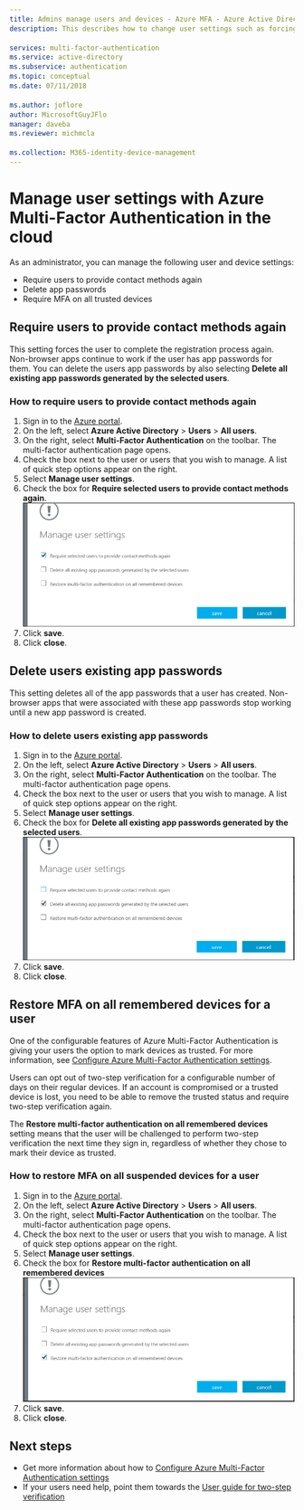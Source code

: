 ```yaml
---
title: Admins manage users and devices - Azure MFA - Azure Active Directory 
description: This describes how to change user settings such as forcing the users to do the proof-up process again.

services: multi-factor-authentication
ms.service: active-directory
ms.subservice: authentication
ms.topic: conceptual
ms.date: 07/11/2018

ms.author: joflore 
author: MicrosoftGuyJFlo
manager: daveba
ms.reviewer: michmcla

ms.collection: M365-identity-device-management 
---
```

# Manage user settings with Azure Multi-Factor Authentication in the cloud

As an administrator, you can manage the following user and device settings: 

* Require users to provide contact methods again
* Delete app passwords
* Require MFA on all trusted devices 

## Require users to provide contact methods again 

This setting forces the user to complete the registration process again. Non-browser apps continue to work if the user has app passwords for them.  You can delete the users app passwords by also selecting **Delete all existing app passwords generated by the selected users**.

### How to require users to provide contact methods again

1. Sign in to the [Azure portal](https://portal.azure.com). 
2. On the left, select **Azure Active Directory** > **Users** > **All users**. 
3. On the right, select **Multi-Factor Authentication** on the toolbar. The multi-factor authentication page opens.
4. Check the box next to the user or users that you wish to manage. A list of quick step options appear on the right.
5. Select **Manage user settings**.
6. Check the box for **Require selected users to provide contact methods again**.
   ![Require users to provide contact methods again](./media/howto-mfa-userdevicesettings/reproofup.png)
7. Click **save**.
8. Click **close**.

## Delete users existing app passwords 

This setting deletes all of the app passwords that a user has created. Non-browser apps that were associated with these app passwords stop working until a new app password is created.

### How to delete users existing app passwords

1. Sign in to the [Azure portal](https://portal.azure.com). 
2. On the left, select **Azure Active Directory** > **Users** > **All users**. 
3. On the right, select **Multi-Factor Authentication** on the toolbar. The multi-factor authentication page opens.
4. Check the box next to the user or users that you wish to manage. A list of quick step options appear on the right.
5. Select **Manage user settings**.
6. Check the box for **Delete all existing app passwords generated by the selected users**.
   ![Delete all existing app passwords](./media/howto-mfa-userdevicesettings/deleteapppasswords.png) 
7. Click **save**.
8. Click **close**.

## Restore MFA on all remembered devices for a user 

One of the configurable features of Azure Multi-Factor Authentication is giving your users the option to mark devices as trusted. For more information, see [Configure Azure Multi-Factor Authentication settings](howto-mfa-mfasettings.md#remember-multi-factor-authentication).

Users can opt out of two-step verification for a configurable number of days on their regular devices. If an account is compromised or a trusted   device is lost, you need to be able to remove the trusted status and require two-step verification again.

The **Restore multi-factor authentication on all remembered devices** setting means that the user will be challenged to perform two-step verification the next time they sign in, regardless of whether they chose to mark their device as trusted.  

### How to restore MFA on all suspended devices for a user 

1. Sign in to the [Azure portal](https://portal.azure.com).
2. On the left, select **Azure Active Directory** > **Users** > **All users**.
3. On the right, select **Multi-Factor Authentication** on the toolbar. The multi-factor authentication page opens.
4. Check the box next to the user or users that you wish to manage. A list of quick step options appear on the right.
5. Select **Manage user settings**.
6. Check the box for **Restore multi-factor authentication on all remembered devices**
   ![Restore multi-factor authentication on all remembered devices](./media/howto-mfa-userdevicesettings/rememberdevices.png)
7. Click **save**.
8. Click **close**.

## Next steps

- Get more information about how to [Configure Azure Multi-Factor Authentication settings](howto-mfa-mfasettings.md)
- If your users need help, point them towards the [User guide for two-step verification](../user-help/multi-factor-authentication-end-user.md) 
